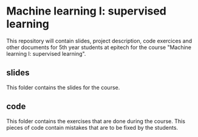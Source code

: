 # Machine learning I: supervised learning
This repository will contain slides, project description, code exercices and other documents for 5th year students at epitech for the course "Machine learning I: supervised learning".

## slides

This folder contains the slides for the course.

## code

This folder contains the exercises that are done during the course. This pieces
of code contain mistakes that are to be fixed by the students.
